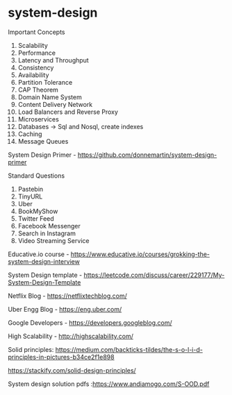# system-design

Important Concepts
1. Scalability
2. Performance
3. Latency and Throughput
4. Consistency
5. Availability
6. Partition Tolerance
7. CAP Theorem
8. Domain Name System
9. Content Delivery Network
10. Load Balancers and Reverse Proxy
11. Microservices
12. Databases  -> Sql and Nosql, create indexes
13. Caching
14. Message Queues

System Design Primer - https://github.com/donnemartin/system-design-primer

Standard Questions
1. Pastebin
2. TinyURL
3. Uber
4. BookMyShow
5. Twitter Feed
6. Facebook Messenger
7. Search in Instagram
8. Video Streaming Service


Educative.io course - https://www.educative.io/courses/grokking-the-system-design-interview

System Design template - https://leetcode.com/discuss/career/229177/My-System-Design-Template

Netflix Blog - https://netflixtechblog.com/

Uber Engg Blog - https://eng.uber.com/

Google Developers - https://developers.googleblog.com/

High Scalability - http://highscalability.com/


Solid principles: https://medium.com/backticks-tildes/the-s-o-l-i-d-principles-in-pictures-b34ce2f1e898

https://stackify.com/solid-design-principles/


System design solution pdfs :https://www.andiamogo.com/S-OOD.pdf
